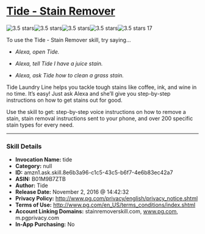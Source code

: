 # [Tide - Stain Remover](http://alexa.amazon.com/#skills/amzn1.ask.skill.8e6b3a96-c1c5-43c5-b6f7-4e6b83ec42a7)
![3.5 stars](../../images/ic_star_black_18dp_1x.png)![3.5 stars](../../images/ic_star_black_18dp_1x.png)![3.5 stars](../../images/ic_star_black_18dp_1x.png)![3.5 stars](../../images/ic_star_half_black_18dp_1x.png)![3.5 stars](../../images/ic_star_border_black_18dp_1x.png) 17

To use the Tide - Stain Remover skill, try saying...

* *Alexa, open Tide.*

* *Alexa, tell Tide I have a juice stain.*

* *Alexa, ask Tide how to clean a grass stain.*

Tide Laundry Line helps you tackle tough stains like coffee, ink, and wine in no time. It’s easy! Just ask Alexa and she’ll give you step-by-step instructions on how to get stains out for good.

Use the skill to get: step-by-step voice instructions on how to remove a stain, stain removal instructions sent to your phone, and over 200 specific stain types for every need.

***

### Skill Details

* **Invocation Name:** tide
* **Category:** null
* **ID:** amzn1.ask.skill.8e6b3a96-c1c5-43c5-b6f7-4e6b83ec42a7
* **ASIN:** B01M9B7ZTB
* **Author:** Tide
* **Release Date:** November 2, 2016 @ 14:42:32
* **Privacy Policy:** http://www.pg.com/privacy/english/privacy_notice.shtml
* **Terms of Use:** http://www.pg.com/en_US/terms_conditions/index.shtml
* **Account Linking Domains:** stainremoverskill.com, www.pg.com, m.pgprivacy.com
* **In-App Purchasing:** No
